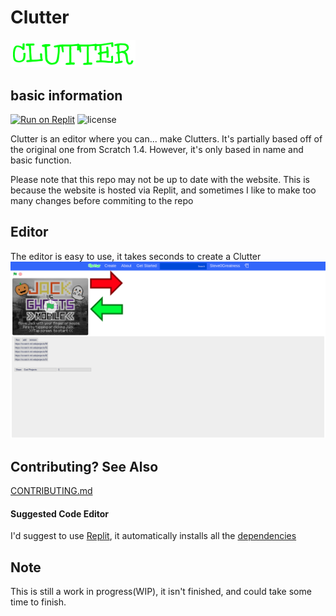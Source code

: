 # Clutter
<img src="/static/img/logo.svg" alt="CLUTTER" width="200">

## basic information
[![Run on Replit](https://docs.replit.com/images/repls/run-on-replit.svg)](https://replit.com/@StevesGreatness/Clutter)
![license](https://img.shields.io/github/license/Steve0Greatness/Clutter)

Clutter is an editor where you can... make Clutters. It's partially based off of the original one from Scratch 1.4. However, it's only based in name and basic function.

Please note that this repo may not be up to date with the website. This is because the website is hosted via Replit, and sometimes I like to make too many changes before commiting to the repo

## Editor
The editor is easy to use, it takes seconds to create a Clutter
![screenshot of editor, see the create page](/static/img/screenshots/Screenshot1.png)

## Contributing? See Also
[CONTRIBUTING.md](/.github/CONTRIBUTING.md)

#### Suggested Code Editor
I'd suggest to use [Replit](//replit.com), it automatically installs all the [dependencies](https://github.com/Steve0Greatness/Clutter/network/dependencies)

<!--If the Repl is being run: in the "Shell" tab, type in "busybox reboot"-->

## Note
This is still a work in progress(WIP), it isn't finished, and could take some time to finish.